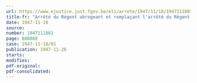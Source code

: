 ```yaml
---
url: https://www.ejustice.just.fgov.be/eli/arrete/1947/11/18/1947111801/justel
title-fr: "Arrêté du Régent abrogeant et remplaçant l'arrêté du Régent du 12 octobre 1944 qui prorogeait certaines dispositions de l'arrêté royal du 3 janvier 1940 portant mesures transitoires pour le recrutement et l'avancement des agents de l'Etat"
date: 1947-11-18
source:
number: 1947111801
page: 888888
case: 1947-11-18/01
publication: 1947-11-26
starts:
modifies:
pdf-original:
pdf-consolidated:
---
```


